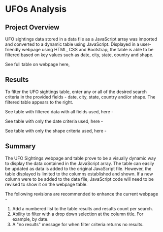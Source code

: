 # UFOs Analysis

## Project Overview
UFO sightings data stored in a data file as a JavaScript array was imported and converted to a dynamic table using JavaScript. Displayed in a user-friendly webpage using HTML, CSS and Bootstrap, the table is able to be filtered based on key values such as date, city, state, country and shape. 

See full table on webpage here, 

## Results
To filter the UFO sightings table, enter any or all of the desired search criteria in the provided fields - date, city, state, country and/or shape. The filtered table appears to the right.

See table with filtered data with all fields used, here -

See table with only the date criteria used, here - 

See table with only the shape criteria used, here - 

## Summary
The UFO Sightings webpage and table prove to be a visually dynamic way to display the data contained in the JavaScript array. The table can easily be updated as data is added to the original JavaScript file. However, the table displayed is limited to the columns established and shown. If a new column were to be added to the data file, JavaScript code will need to be revised to show it on the webpage table.

The following revisions are recommended to enhance the current webpage -  
1. Add a numbered list to the table results and results count per search. 
2. Ability to filter with a drop down selection at the column title. For example, by date. 
3. A "no results" message for when filter criteria returns no results. 
